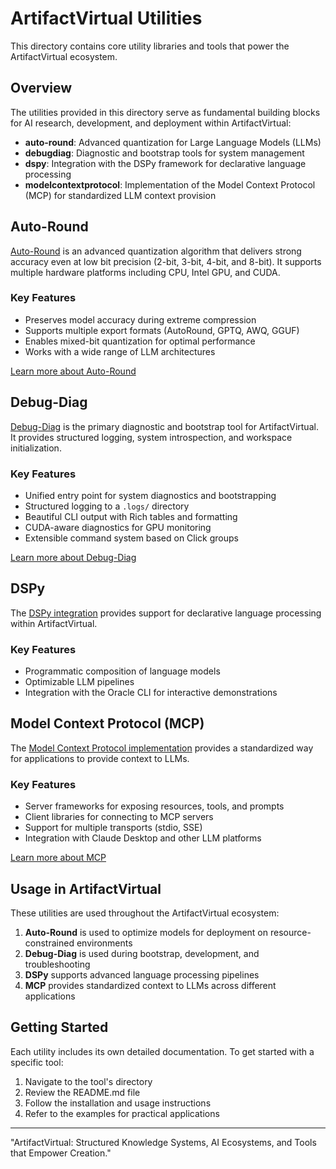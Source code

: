# ArtifactVirtual Utilities

This directory contains core utility libraries and tools that power the ArtifactVirtual ecosystem.

## Overview

The utilities provided in this directory serve as fundamental building blocks for AI research, development, and deployment within ArtifactVirtual:

- **auto-round**: Advanced quantization for Large Language Models (LLMs)
- **debugdiag**: Diagnostic and bootstrap tools for system management
- **dspy**: Integration with the DSPy framework for declarative language processing
- **modelcontextprotocol**: Implementation of the Model Context Protocol (MCP) for standardized LLM context provision

## Auto-Round

[Auto-Round](./auto-round/) is an advanced quantization algorithm that delivers strong accuracy even at low bit precision (2-bit, 3-bit, 4-bit, and 8-bit). It supports multiple hardware platforms including CPU, Intel GPU, and CUDA.

### Key Features

- Preserves model accuracy during extreme compression
- Supports multiple export formats (AutoRound, GPTQ, AWQ, GGUF)
- Enables mixed-bit quantization for optimal performance
- Works with a wide range of LLM architectures

[Learn more about Auto-Round](./auto-round/README.md)

## Debug-Diag

[Debug-Diag](./debugdiag/) is the primary diagnostic and bootstrap tool for ArtifactVirtual. It provides structured logging, system introspection, and workspace initialization.

### Key Features

- Unified entry point for system diagnostics and bootstrapping
- Structured logging to a `.logs/` directory
- Beautiful CLI output with Rich tables and formatting
- CUDA-aware diagnostics for GPU monitoring
- Extensible command system based on Click groups

[Learn more about Debug-Diag](./debugdiag/readme.md)

## DSPy

The [DSPy integration](./dspy/) provides support for declarative language processing within ArtifactVirtual.

### Key Features

- Programmatic composition of language models
- Optimizable LLM pipelines
- Integration with the Oracle CLI for interactive demonstrations

## Model Context Protocol (MCP)

The [Model Context Protocol implementation](./modelcontextprotocol/) provides a standardized way for applications to provide context to LLMs.

### Key Features

- Server frameworks for exposing resources, tools, and prompts
- Client libraries for connecting to MCP servers
- Support for multiple transports (stdio, SSE)
- Integration with Claude Desktop and other LLM platforms

[Learn more about MCP](./modelcontextprotocol/README.md)

## Usage in ArtifactVirtual

These utilities are used throughout the ArtifactVirtual ecosystem:

1. **Auto-Round** is used to optimize models for deployment on resource-constrained environments
2. **Debug-Diag** is used during bootstrap, development, and troubleshooting
3. **DSPy** supports advanced language processing pipelines
4. **MCP** provides standardized context to LLMs across different applications

## Getting Started

Each utility includes its own detailed documentation. To get started with a specific tool:

1. Navigate to the tool's directory
2. Review the README.md file
3. Follow the installation and usage instructions
4. Refer to the examples for practical applications

---

"ArtifactVirtual: Structured Knowledge Systems, AI Ecosystems, and Tools that Empower Creation."
